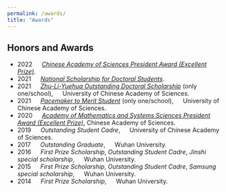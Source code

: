 ```yaml
---
permalink: /awards/
title: "Awards"
---
```


## Honors and Awards
- 2022 &emsp; *[Chinese Academy of Sciences President Award (Excellent Prize)](https://math.ucas.ac.cn/index.php/zh-CN/qyntz/2729-202)*.
- 2021 &emsp; *[National Scholarship for Doctoral Students](https://onestop.ucas.ac.cn/home/infob/07c2afe9-eee8-468a-9613-52f5febcc262/1)*.
- 2021 &emsp; *[Zhu-Li-Yuehua Outstanding Doctoral Scholarship](https://math.ucas.ac.cn/index.php/zh-CN/news/2624-2021-2)* (only one/school), &emsp; University of Chinese Academy of Sciences.
- 2021 &emsp; *[Pacemaker to Merit Student](https://math.ucas.ac.cn/index.php/zh-CN/qyntz/2610-2020-2022)* (only one/school), &emsp; University of Chinese Academy of Sciences.
- 2020 &emsp; *[Academy of Mathematics and Systems Sciences President Award (Excellent Prize)](https://math.ucas.ac.cn/index.php/zh-CN/news/2551-2020-10-07-07-59-36)*, Chinese Academy of Sciences.
- 2019 &emsp; *Outstanding Student Cadre*, &emsp; University of Chinese Academy of Sciences.
- 2017 &emsp; *Outstanding Graduate*, &emsp; Wuhan University.
- 2016 &emsp; *First Prize Scholarship*, *Outstanding Student Cadre*, *Jinshi special scholarship*, &emsp; Wuhan University.
- 2015 &emsp; *First Prize Scholarship*, *Outstanding Student Cadre*, *Samsung special scholarship*, &emsp; Wuhan University.
- 2014 &emsp; *First Prize Scholarship*, &emsp; Wuhan University.
